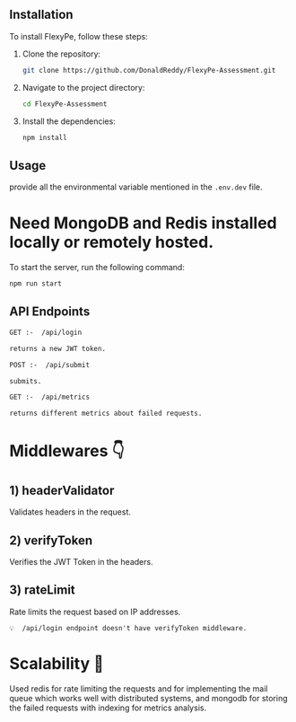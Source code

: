 ## Installation

To install FlexyPe, follow these steps:

1. Clone the repository:
   ```bash
   git clone https://github.com/DonaldReddy/FlexyPe-Assessment.git
   ```
2. Navigate to the project directory:
   ```bash
   cd FlexyPe-Assessment
   ```
3. Install the dependencies:
   ```bash
   npm install
   ```

## Usage

provide all the environmental variable mentioned in the `.env.dev` file.

# Need MongoDB and Redis installed locally or remotely hosted.

To start the server, run the following command:

```bash
npm run start
```

## API Endpoints

```bash
GET :-  /api/login

returns a new JWT token.
```

```bash
POST :-  /api/submit

submits.
```

```bash
GET :-  /api/metrics

returns different metrics about failed requests.
```

# Middlewares 👇

## 1) headerValidator

Validates headers in the request.

## 2) verifyToken

Verifies the JWT Token in the headers.

## 3) rateLimit

Rate limits the request based on IP addresses.

```
💡  /api/login endpoint doesn't have verifyToken middleware.
```

# Scalability 🚀

Used redis for rate limiting the requests and for implementing the mail queue which works well with distributed systems, and mongodb for storing the failed requests with indexing for metrics analysis.
